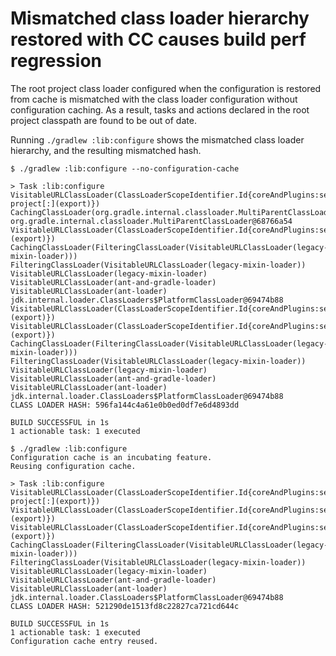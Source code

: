 # Mismatched class loader hierarchy restored with CC causes build perf regression

The root project class loader configured when the configuration is restored from cache is mismatched with the class loader configuration without configuration caching. As a result, tasks and actions declared in the root project classpath are found to be out of date.

Running `./gradlew :lib:configure` shows the mismatched class loader hierarchy, and the resulting mismatched hash.

```
$ ./gradlew :lib:configure --no-configuration-cache

> Task :lib:configure
VisitableURLClassLoader(ClassLoaderScopeIdentifier.Id{coreAndPlugins:settings[:]:buildSrc[:]:root-project[:](export)})
CachingClassLoader(org.gradle.internal.classloader.MultiParentClassLoader@68766a54)
org.gradle.internal.classloader.MultiParentClassLoader@68766a54
VisitableURLClassLoader(ClassLoaderScopeIdentifier.Id{coreAndPlugins:settings[:](export)})
CachingClassLoader(FilteringClassLoader(VisitableURLClassLoader(legacy-mixin-loader)))
FilteringClassLoader(VisitableURLClassLoader(legacy-mixin-loader))
VisitableURLClassLoader(legacy-mixin-loader)
VisitableURLClassLoader(ant-and-gradle-loader)
VisitableURLClassLoader(ant-loader)
jdk.internal.loader.ClassLoaders$PlatformClassLoader@69474b88
VisitableURLClassLoader(ClassLoaderScopeIdentifier.Id{coreAndPlugins:settings[:]:buildSrc[:](export)})
VisitableURLClassLoader(ClassLoaderScopeIdentifier.Id{coreAndPlugins:settings[:](export)})
CachingClassLoader(FilteringClassLoader(VisitableURLClassLoader(legacy-mixin-loader)))
FilteringClassLoader(VisitableURLClassLoader(legacy-mixin-loader))
VisitableURLClassLoader(legacy-mixin-loader)
VisitableURLClassLoader(ant-and-gradle-loader)
VisitableURLClassLoader(ant-loader)
jdk.internal.loader.ClassLoaders$PlatformClassLoader@69474b88
CLASS LOADER HASH: 596fa144c4a61e0b0ed0df7e6d4893dd

BUILD SUCCESSFUL in 1s
1 actionable task: 1 executed

$ ./gradlew :lib:configure
Configuration cache is an incubating feature.
Reusing configuration cache.

> Task :lib:configure
VisitableURLClassLoader(ClassLoaderScopeIdentifier.Id{coreAndPlugins:settings[:]:buildSrc[:]:root-project[:](export)})
VisitableURLClassLoader(ClassLoaderScopeIdentifier.Id{coreAndPlugins:settings[:]:buildSrc[:](export)})
VisitableURLClassLoader(ClassLoaderScopeIdentifier.Id{coreAndPlugins:settings[:](export)})
CachingClassLoader(FilteringClassLoader(VisitableURLClassLoader(legacy-mixin-loader)))
FilteringClassLoader(VisitableURLClassLoader(legacy-mixin-loader))
VisitableURLClassLoader(legacy-mixin-loader)
VisitableURLClassLoader(ant-and-gradle-loader)
VisitableURLClassLoader(ant-loader)
jdk.internal.loader.ClassLoaders$PlatformClassLoader@69474b88
CLASS LOADER HASH: 521290de1513fd8c22827ca721cd644c

BUILD SUCCESSFUL in 1s
1 actionable task: 1 executed
Configuration cache entry reused.
```
